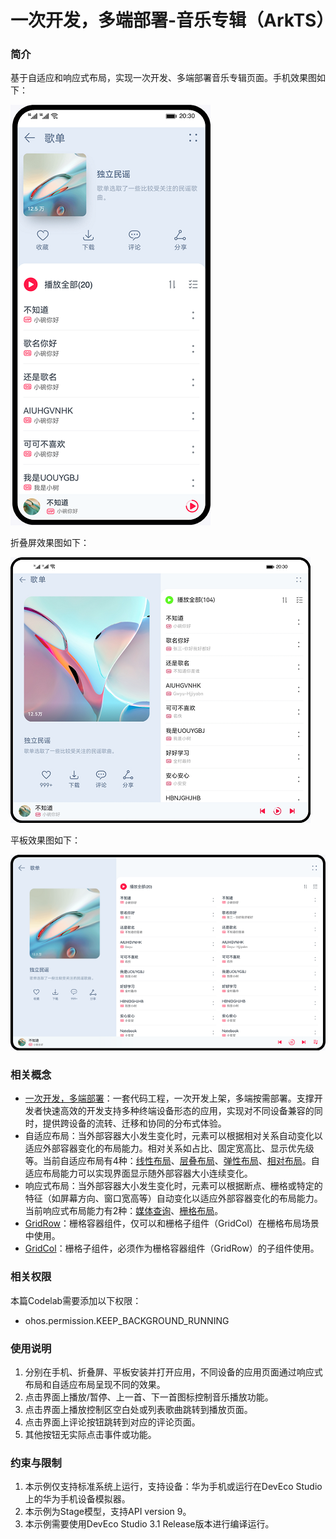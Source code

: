 # 一次开发，多端部署-音乐专辑（ArkTS）

### 简介
基于自适应和响应式布局，实现一次开发、多端部署音乐专辑页面。手机效果图如下：

![](screenshots/device/AlbumSM.png)

折叠屏效果图如下：

![](screenshots/device/AlbumMD.png)

平板效果图如下：

![](screenshots/device/AlbumLG.png)

### 相关概念
- [一次开发，多端部署](https://developer.harmonyos.com/cn/docs/documentation/doc-guides/harmonyos-features-0000000000011907#section35241557442)：一套代码工程，一次开发上架，多端按需部署。支撑开发者快速高效的开发支持多种终端设备形态的应用，实现对不同设备兼容的同时，提供跨设备的流转、迁移和协同的分布式体验。
- 自适应布局：当外部容器大小发生变化时，元素可以根据相对关系自动变化以适应外部容器变化的布局能力。相对关系如占比、固定宽高比、显示优先级等。当前自适应布局有4种：[线性布局](https://developer.harmonyos.com/cn/docs/documentation/doc-guides-V3/arkts-layout-development-linear-0000001504125349-V3?catalogVersion=V3)、[层叠布局](https://developer.harmonyos.com/cn/docs/documentation/doc-guides-V3/arkts-layout-development-stack-layout-0000001454605342-V3?catalogVersion=V3)、[弹性布局](https://developer.harmonyos.com/cn/docs/documentation/doc-guides-V3/arkts-layout-development-flex-layout-0000001504525013-V3?catalogVersion=V3)、[相对布局](https://developer.harmonyos.com/cn/docs/documentation/doc-guides-V3/arkts-layout-development-relative-layout-0000001455042516-V3?catalogVersion=V3)。自适应布局能力可以实现界面显示随外部容器大小连续变化。
- 响应式布局：当外部容器大小发生变化时，元素可以根据断点、栅格或特定的特征（如屏幕方向、窗口宽高等）自动变化以适应外部容器变化的布局能力。当前响应式布局能力有2种：[媒体查询](https://developer.harmonyos.com/cn/docs/documentation/doc-guides-V3/arkts-layout-development-media-query-0000001454445606-V3?catalogVersion=V3)、[栅格布局](https://developer.harmonyos.com/cn/docs/documentation/doc-guides-V3/arkts-layout-development-grid-layout-0000001454765270-V3?catalogVersion=V3)。
- [GridRow](https://developer.harmonyos.com/cn/docs/documentation/doc-references-V3/ts-container-gridrow-0000001478181425-V3)：栅格容器组件，仅可以和栅格子组件（GridCol）在栅格布局场景中使用。
- [GridCol](https://developer.harmonyos.com/cn/docs/documentation/doc-references-V3/ts-container-gridcol-0000001427744832-V3)：栅格子组件，必须作为栅格容器组件（GridRow）的子组件使用。

### 相关权限

本篇Codelab需要添加以下权限：

- ohos.permission.KEEP_BACKGROUND_RUNNING

### 使用说明

1. 分别在手机、折叠屏、平板安装并打开应用，不同设备的应用页面通过响应式布局和自适应布局呈现不同的效果。
2. 点击界面上播放/暂停、上一首、下一首图标控制音乐播放功能。
3. 点击界面上播放控制区空白处或列表歌曲跳转到播放页面。
4. 点击界面上评论按钮跳转到对应的评论页面。
5. 其他按钮无实际点击事件或功能。

### 约束与限制

1. 本示例仅支持标准系统上运行，支持设备：华为手机或运行在DevEco Studio上的华为手机设备模拟器。
2. 本示例为Stage模型，支持API version 9。
3. 本示例需要使用DevEco Studio 3.1 Release版本进行编译运行。
